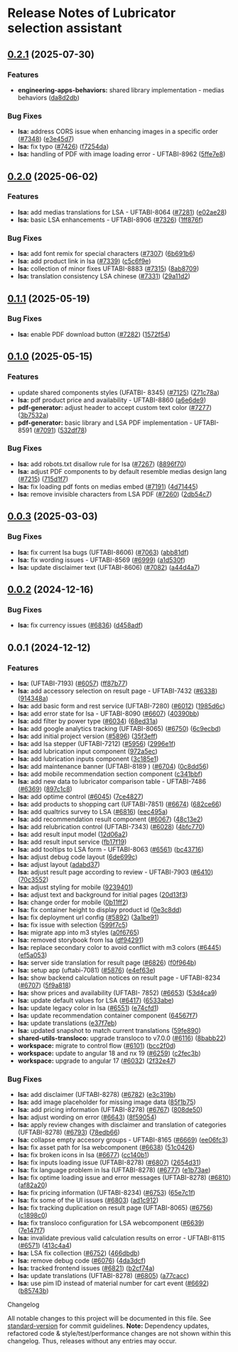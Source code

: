 # Release Notes of Lubricator selection assistant
## [0.2.1](https://github.com/Schaeffler-Group/frontend-schaeffler/compare/lsa-v0.2.0...lsa-v0.2.1) (2025-07-30)


### Features

* **engineering-apps-behaviors:** shared library implementation - medias behaviors ([da8d2db](https://github.com/Schaeffler-Group/frontend-schaeffler/commit/da8d2db9b4fc880ac4e566ac9c84181ab2ee6f06))


### Bug Fixes

* **lsa:** address CORS issue when enhancing images in a specific order ([#7348](https://github.com/Schaeffler-Group/frontend-schaeffler/issues/7348)) ([e3e45d7](https://github.com/Schaeffler-Group/frontend-schaeffler/commit/e3e45d7cbd09fc120e1f315ad23da894f030d2bc))
* **lsa:** fix typo ([#7426](https://github.com/Schaeffler-Group/frontend-schaeffler/issues/7426)) ([f7254da](https://github.com/Schaeffler-Group/frontend-schaeffler/commit/f7254dae1dfb2aacce7ecceb652662e8289ab046))
* **lsa:** handling of PDF with image loading error - UFTABI-8962 ([5ffe7e8](https://github.com/Schaeffler-Group/frontend-schaeffler/commit/5ffe7e8bcb2d7908bec6184ed29e4ea0a02e782b))

## [0.2.0](https://github.com/Schaeffler-Group/frontend-schaeffler/compare/lsa-v0.1.1...lsa-v0.2.0) (2025-06-02)


### Features

* **lsa:** add medias translations for LSA - UFTABI-8064 ([#7281](https://github.com/Schaeffler-Group/frontend-schaeffler/issues/7281)) ([e02ae28](https://github.com/Schaeffler-Group/frontend-schaeffler/commit/e02ae289a3bdec8b1eecd57cc103e15ea453f24a))
* **lsa:** basic LSA enhancements - UFTABI-8906 ([#7326](https://github.com/Schaeffler-Group/frontend-schaeffler/issues/7326)) ([1ff876f](https://github.com/Schaeffler-Group/frontend-schaeffler/commit/1ff876f4d84cf4339fe87c63819f08bcb2a12d1e))


### Bug Fixes

* **lsa:** add font remix for special characters ([#7307](https://github.com/Schaeffler-Group/frontend-schaeffler/issues/7307)) ([6b691b6](https://github.com/Schaeffler-Group/frontend-schaeffler/commit/6b691b6c3199d44a1611978c328628b8acc5aee8))
* **lsa:** add product link in lsa ([#7339](https://github.com/Schaeffler-Group/frontend-schaeffler/issues/7339)) ([c5c6f9e](https://github.com/Schaeffler-Group/frontend-schaeffler/commit/c5c6f9e1c4c41f79f3c9ee2709e6021503ac73d2))
* **lsa:** collection of minor fixes UFTABI-8883 ([#7315](https://github.com/Schaeffler-Group/frontend-schaeffler/issues/7315)) ([8ab8709](https://github.com/Schaeffler-Group/frontend-schaeffler/commit/8ab87091d78b595a85ff5768581bbf70b9cd27a8))
* **lsa:** translation consistency LSA chinese ([#7331](https://github.com/Schaeffler-Group/frontend-schaeffler/issues/7331)) ([29a11d2](https://github.com/Schaeffler-Group/frontend-schaeffler/commit/29a11d226071770c2381ce080bd0daeba56c067e))

## [0.1.1](https://github.com/Schaeffler-Group/frontend-schaeffler/compare/lsa-v0.1.0...lsa-v0.1.1) (2025-05-19)


### Bug Fixes

* **lsa:** enable PDF download button ([#7282](https://github.com/Schaeffler-Group/frontend-schaeffler/issues/7282)) ([1572f54](https://github.com/Schaeffler-Group/frontend-schaeffler/commit/1572f54e6d7cc9241d1600f27b3ebcdecbf8ad7b))

## [0.1.0](https://github.com/Schaeffler-Group/frontend-schaeffler/compare/lsa-v0.0.3...lsa-v0.1.0) (2025-05-15)


### Features

*  update shared components styles  (UFATBI- 8345) ([#7125](https://github.com/Schaeffler-Group/frontend-schaeffler/issues/7125)) ([271c78a](https://github.com/Schaeffler-Group/frontend-schaeffler/commit/271c78a6a21135ade7b576afb51ea0255bc5981c))
* **lsa:** pdf product price and availability - UFTABI-8860 ([a6e6de9](https://github.com/Schaeffler-Group/frontend-schaeffler/commit/a6e6de9f3bf6d034d64d7836543edea7c3e5145a))
* **pdf-generator:** adjust header to accept custom text color ([#7277](https://github.com/Schaeffler-Group/frontend-schaeffler/issues/7277)) ([3b7532a](https://github.com/Schaeffler-Group/frontend-schaeffler/commit/3b7532a31010f7e7e332071f38caa72701ae9e7a))
* **pdf-generator:** basic library and LSA PDF implementation - UFTABI-8591 ([#7091](https://github.com/Schaeffler-Group/frontend-schaeffler/issues/7091)) ([532df78](https://github.com/Schaeffler-Group/frontend-schaeffler/commit/532df78a4fafb84c80a0bec805fd0c8f0f435328))


### Bug Fixes

* **lsa:** add robots.txt disallow rule for lsa ([#7267](https://github.com/Schaeffler-Group/frontend-schaeffler/issues/7267)) ([8896f70](https://github.com/Schaeffler-Group/frontend-schaeffler/commit/8896f708e6dfd7f589d65ae95def46e33a866a6d))
* **lsa:** adjust PDF components to by default resemble medias design lang ([#7215](https://github.com/Schaeffler-Group/frontend-schaeffler/issues/7215)) ([715d1f7](https://github.com/Schaeffler-Group/frontend-schaeffler/commit/715d1f751dfd5f03cccbafacf85f849a2871c249))
* **lsa:** fix loading pdf fonts on medias embed ([#7191](https://github.com/Schaeffler-Group/frontend-schaeffler/issues/7191)) ([4d71445](https://github.com/Schaeffler-Group/frontend-schaeffler/commit/4d7144547452debaac88cc5ac68f684e0bfdbfc9))
* **lsa:** remove invisible characters from LSA PDF ([#7260](https://github.com/Schaeffler-Group/frontend-schaeffler/issues/7260)) ([2db54c7](https://github.com/Schaeffler-Group/frontend-schaeffler/commit/2db54c7f3c0613bc339c024f75af1c52ebca3b40))

## [0.0.3](https://github.com/Schaeffler-Group/frontend-schaeffler/compare/lsa-v0.0.2...lsa-v0.0.3) (2025-03-03)


### Bug Fixes

* **lsa:** fix current lsa bugs (UFTABI-8606) ([#7063](https://github.com/Schaeffler-Group/frontend-schaeffler/issues/7063)) ([abb81df](https://github.com/Schaeffler-Group/frontend-schaeffler/commit/abb81dfba4c769a86e28b9a14af4cc6f3d0fab07))
* **lsa:** fix wording issues - UFTABI-8569 ([#6999](https://github.com/Schaeffler-Group/frontend-schaeffler/issues/6999)) ([a1d530f](https://github.com/Schaeffler-Group/frontend-schaeffler/commit/a1d530fb5e9fdc971def443009534683bb77d711))
* **lsa:** update disclaimer text (UFTABI-8606) ([#7082](https://github.com/Schaeffler-Group/frontend-schaeffler/issues/7082)) ([a44d4a7](https://github.com/Schaeffler-Group/frontend-schaeffler/commit/a44d4a732838ae857be49aa3e15bf9e9c742cfe5))

## [0.0.2](https://github.com/Schaeffler-Group/frontend-schaeffler/compare/lsa-v0.0.1...lsa-v0.0.2) (2024-12-16)


### Bug Fixes

* **lsa:** fix currency issues ([#6836](https://github.com/Schaeffler-Group/frontend-schaeffler/issues/6836)) ([d458adf](https://github.com/Schaeffler-Group/frontend-schaeffler/commit/d458adf0b0905c903e2d4b01b1d1dea8f53425c1))

## 0.0.1 (2024-12-12)


### Features

* **lsa:** (UFTABI-7193) ([#6057](https://github.com/Schaeffler-Group/frontend-schaeffler/issues/6057)) ([ff87b77](https://github.com/Schaeffler-Group/frontend-schaeffler/commit/ff87b7788f9110bb95a2c54f2e8a1af3792212a4))
* **lsa:** add accessory selection on result page - UFTABI-7432 ([#6338](https://github.com/Schaeffler-Group/frontend-schaeffler/issues/6338)) ([914348a](https://github.com/Schaeffler-Group/frontend-schaeffler/commit/914348a7464a7406b39be7659151c83c7745d327))
* **lsa:** add basic form and rest service (UFTABI-7280) ([#6012](https://github.com/Schaeffler-Group/frontend-schaeffler/issues/6012)) ([1985d6c](https://github.com/Schaeffler-Group/frontend-schaeffler/commit/1985d6cdb17ed3ca41e3894eb99fe3b01136a4bc))
* **lsa:** add error state for lsa - UFTABI-8090 ([#6607](https://github.com/Schaeffler-Group/frontend-schaeffler/issues/6607)) ([40390bb](https://github.com/Schaeffler-Group/frontend-schaeffler/commit/40390bb19b26a006b6814d41b49806703800b791))
* **lsa:** add filter by power type ([#6034](https://github.com/Schaeffler-Group/frontend-schaeffler/issues/6034)) ([68ed31a](https://github.com/Schaeffler-Group/frontend-schaeffler/commit/68ed31a22220e1581de326b684ffbcb0b0629b90))
* **lsa:** add google analytics tracking (UFTABI-8065) ([#6750](https://github.com/Schaeffler-Group/frontend-schaeffler/issues/6750)) ([6c9ecbd](https://github.com/Schaeffler-Group/frontend-schaeffler/commit/6c9ecbd0a46a4481ba7ff2cae915f6e60c1c483a))
* **lsa:** add initial project version ([#5896](https://github.com/Schaeffler-Group/frontend-schaeffler/issues/5896)) ([35f3eff](https://github.com/Schaeffler-Group/frontend-schaeffler/commit/35f3effa8b1594b4093fce6a2e7b140ea3f8c9f0))
* **lsa:** add lsa stepper (UFTABI-7212) ([#5956](https://github.com/Schaeffler-Group/frontend-schaeffler/issues/5956)) ([2996e1f](https://github.com/Schaeffler-Group/frontend-schaeffler/commit/2996e1fa2a4d0bcb93ea6f8fb25e6319b6c2eadd))
* **lsa:** add lubrication input component ([972a5ec](https://github.com/Schaeffler-Group/frontend-schaeffler/commit/972a5ec7b5f489fb7936edbc41e38ad0fb68cbe8))
* **lsa:** add lubrication inputs component ([3c185e1](https://github.com/Schaeffler-Group/frontend-schaeffler/commit/3c185e17f92e29d779828752de009c7c65565a5c))
* **lsa:** add maintenance banner (UFTABI-8189 ) ([#6704](https://github.com/Schaeffler-Group/frontend-schaeffler/issues/6704)) ([0c8dd56](https://github.com/Schaeffler-Group/frontend-schaeffler/commit/0c8dd564ddfbc84d6d1b18f055f79214a920da4f))
* **lsa:** add mobile recommendation section component ([c341bbf](https://github.com/Schaeffler-Group/frontend-schaeffler/commit/c341bbfb9b0a5f25af198d7b828909a9e334a3c5))
* **lsa:** add new data to lubricator comparison table - UFTABI-7486 ([#6369](https://github.com/Schaeffler-Group/frontend-schaeffler/issues/6369)) ([897c1c8](https://github.com/Schaeffler-Group/frontend-schaeffler/commit/897c1c8d608d0fd452a1bff7baf18364ff62e2f4))
* **lsa:** add optime control ([#6045](https://github.com/Schaeffler-Group/frontend-schaeffler/issues/6045)) ([7ce4827](https://github.com/Schaeffler-Group/frontend-schaeffler/commit/7ce4827f98a1bb7b44b04ecabae4a45cf9282124))
* **lsa:** add products to shopping cart (UFTABI-7851) ([#6674](https://github.com/Schaeffler-Group/frontend-schaeffler/issues/6674)) ([682ce66](https://github.com/Schaeffler-Group/frontend-schaeffler/commit/682ce66e02880f555b23988e31eba3d688940673))
* **lsa:** add qualtrics survey to LSA ([#6816](https://github.com/Schaeffler-Group/frontend-schaeffler/issues/6816)) ([eec495a](https://github.com/Schaeffler-Group/frontend-schaeffler/commit/eec495aa9dbc27192c3b0254dc3db280c9e91559))
* **lsa:** add recommendation result component ([#6067](https://github.com/Schaeffler-Group/frontend-schaeffler/issues/6067)) ([48c13e2](https://github.com/Schaeffler-Group/frontend-schaeffler/commit/48c13e202b31c6ce435ed35a7b74feb1137b9ad2))
* **lsa:** add relubrication control (UFTABI-7343) ([#6028](https://github.com/Schaeffler-Group/frontend-schaeffler/issues/6028)) ([4bfc770](https://github.com/Schaeffler-Group/frontend-schaeffler/commit/4bfc770d823578c0dfd75fd00a1961d24339b86b))
* **lsa:** add result input model ([12d06a2](https://github.com/Schaeffler-Group/frontend-schaeffler/commit/12d06a22108bb4c3948cee3274588a999aeb94b4))
* **lsa:** add result input service ([fb17f19](https://github.com/Schaeffler-Group/frontend-schaeffler/commit/fb17f193fa2c709c6301f45a500e83bac97a9c86))
* **lsa:** add tooltips to LSA form - UFTABI-8063 ([#6561](https://github.com/Schaeffler-Group/frontend-schaeffler/issues/6561)) ([bc43716](https://github.com/Schaeffler-Group/frontend-schaeffler/commit/bc43716c42cd9176ba3c18d8c7fe3211880dbd5e))
* **lsa:** adjust debug code layout ([6de699c](https://github.com/Schaeffler-Group/frontend-schaeffler/commit/6de699c262f342fe3e5201b3fa989f335885c5c0))
* **lsa:** adjust layout ([adabd37](https://github.com/Schaeffler-Group/frontend-schaeffler/commit/adabd3712d5bdb5e79af97053d327dcdd2c242d5))
* **lsa:** adjust result page according to review - UFTABI-7903 ([#6410](https://github.com/Schaeffler-Group/frontend-schaeffler/issues/6410)) ([70c3552](https://github.com/Schaeffler-Group/frontend-schaeffler/commit/70c35523bda3e2d931e9d102381dfaddfd7bdd29))
* **lsa:** adjust styling for mobile ([9239401](https://github.com/Schaeffler-Group/frontend-schaeffler/commit/92394017c170717d8c839107d6aa983d08f2a192))
* **lsa:** adjust text and background for initial pages ([20d13f3](https://github.com/Schaeffler-Group/frontend-schaeffler/commit/20d13f3135c6ea572dfb4d3936d8dac9084df5b4))
* **lsa:** change order for mobile ([0b11ff2](https://github.com/Schaeffler-Group/frontend-schaeffler/commit/0b11ff22bcd1c74c6a7119352198e3fd65f2e47c))
* **lsa:** fix container height to display product id ([0e3c8dd](https://github.com/Schaeffler-Group/frontend-schaeffler/commit/0e3c8dd93193b96f5087bfe62fd88f21b857ab9b))
* **lsa:** fix deployment url config ([#5892](https://github.com/Schaeffler-Group/frontend-schaeffler/issues/5892)) ([3a1be91](https://github.com/Schaeffler-Group/frontend-schaeffler/commit/3a1be916a09b0dcf8dde131cc98171d1310e4d85))
* **lsa:** fix issue with selection ([599f7c5](https://github.com/Schaeffler-Group/frontend-schaeffler/commit/599f7c5d4e97217c765555fb9855bd64589e1555))
* **lsa:** migrate app into m3 styles ([a0f6765](https://github.com/Schaeffler-Group/frontend-schaeffler/commit/a0f6765dc18845cc78d4805342d5f37a64d56814))
* **lsa:** removed storybook from lsa ([df94291](https://github.com/Schaeffler-Group/frontend-schaeffler/commit/df94291782ef59b478b10404107a86296ddf4d4d))
* **lsa:** replace secondary color to avoid conflict with m3 colors ([#6445](https://github.com/Schaeffler-Group/frontend-schaeffler/issues/6445)) ([ef5a053](https://github.com/Schaeffler-Group/frontend-schaeffler/commit/ef5a0539fe2bc289d7d6cb148834cf334ef6df5a))
* **lsa:** server side translation for result page ([#6826](https://github.com/Schaeffler-Group/frontend-schaeffler/issues/6826)) ([f0f964b](https://github.com/Schaeffler-Group/frontend-schaeffler/commit/f0f964bd7427579bf3bf0d261f72806fd0f00d80))
* **lsa:** setup app (uftabi-7081) ([#5876](https://github.com/Schaeffler-Group/frontend-schaeffler/issues/5876)) ([e4ef63e](https://github.com/Schaeffler-Group/frontend-schaeffler/commit/e4ef63e5113045556c2d3cdaed30fe867eedbf95))
* **lsa:** show backend calculation notices on result page - UFTABI-8234 ([#6707](https://github.com/Schaeffler-Group/frontend-schaeffler/issues/6707)) ([5f9a818](https://github.com/Schaeffler-Group/frontend-schaeffler/commit/5f9a8181b16d799b89d8c5ed3fdd165850f57645))
* **lsa:** show prices and availability (UFTABI- 7852) ([#6653](https://github.com/Schaeffler-Group/frontend-schaeffler/issues/6653)) ([53d4ca9](https://github.com/Schaeffler-Group/frontend-schaeffler/commit/53d4ca93721f5aeb583339a0feb254e288c5c299))
* **lsa:** update default values for LSA ([#6417](https://github.com/Schaeffler-Group/frontend-schaeffler/issues/6417)) ([6533abe](https://github.com/Schaeffler-Group/frontend-schaeffler/commit/6533abe437684c0aa662211810ccf1f256da523d))
* **lsa:** update legacy color in lsa ([#6551](https://github.com/Schaeffler-Group/frontend-schaeffler/issues/6551)) ([e74cfd1](https://github.com/Schaeffler-Group/frontend-schaeffler/commit/e74cfd14e57eb08d3da46c58a9b9259a00f5a2eb))
* **lsa:** update recommendation container component ([64567f7](https://github.com/Schaeffler-Group/frontend-schaeffler/commit/64567f75d9271ae196a3dcc49c8ebe23f08daa38))
* **lsa:** update translations ([e37f7eb](https://github.com/Schaeffler-Group/frontend-schaeffler/commit/e37f7eb521124caa4a94e9c1fcf78de823a76211))
* **lsa:** updated snapshot to match current translations ([59fe890](https://github.com/Schaeffler-Group/frontend-schaeffler/commit/59fe89019a3acec220dc8d0face0af1d5945eb7d))
* **shared-utils-transloco:** upgrade transloco to v7.0.0 ([#6116](https://github.com/Schaeffler-Group/frontend-schaeffler/issues/6116)) ([8babb22](https://github.com/Schaeffler-Group/frontend-schaeffler/commit/8babb222d49c8ef69fd677d632ac6b87852f3caa))
* **workspace:** migrate to control flow ([#6101](https://github.com/Schaeffler-Group/frontend-schaeffler/issues/6101)) ([bcc2f0d](https://github.com/Schaeffler-Group/frontend-schaeffler/commit/bcc2f0de21ab75dcdceb320c21268074e0940dc9))
* **workspace:** update to angular 18 and nx 19 ([#6259](https://github.com/Schaeffler-Group/frontend-schaeffler/issues/6259)) ([c2fec3b](https://github.com/Schaeffler-Group/frontend-schaeffler/commit/c2fec3befeaa072f87bfc4c195262d71c2b18ecf))
* **workspace:** upgrade to angular 17 ([#6032](https://github.com/Schaeffler-Group/frontend-schaeffler/issues/6032)) ([2f32e47](https://github.com/Schaeffler-Group/frontend-schaeffler/commit/2f32e478cb1b1c95ac48976332011c60ce28f4e4))


### Bug Fixes

* **lsa:** add disclaimer (UFTABI-8278) ([#6782](https://github.com/Schaeffler-Group/frontend-schaeffler/issues/6782)) ([e3c319b](https://github.com/Schaeffler-Group/frontend-schaeffler/commit/e3c319b86448df64d1330ebe06984ad15c77c1b0))
* **lsa:** add image placeholder for missing image data ([85f1b75](https://github.com/Schaeffler-Group/frontend-schaeffler/commit/85f1b750412b9296d677057f5b9c4d5629152f63))
* **lsa:** add pricing information (UFTABI-8278) ([#6767](https://github.com/Schaeffler-Group/frontend-schaeffler/issues/6767)) ([808de50](https://github.com/Schaeffler-Group/frontend-schaeffler/commit/808de5069a4f7942e9e7ecff52619f3e9da65266))
* **lsa:** adjust wording on error ([#6643](https://github.com/Schaeffler-Group/frontend-schaeffler/issues/6643)) ([8f59054](https://github.com/Schaeffler-Group/frontend-schaeffler/commit/8f5905496496e61f5f6e8cc9d1d8605aa99144b1))
* **lsa:** apply review changes with disclaimer and translation of categories (UFTABI-8278) ([#6793](https://github.com/Schaeffler-Group/frontend-schaeffler/issues/6793)) ([78edb66](https://github.com/Schaeffler-Group/frontend-schaeffler/commit/78edb66e4b4515477053614d6a4dc8f58edf9129))
* **lsa:** collapse empty accesory groups - UFTABI-8165 ([#6669](https://github.com/Schaeffler-Group/frontend-schaeffler/issues/6669)) ([ee06fc3](https://github.com/Schaeffler-Group/frontend-schaeffler/commit/ee06fc34254056725b6211d50b11acb926847ba4))
* **lsa:** fix asset path for lsa webcomponent ([#6638](https://github.com/Schaeffler-Group/frontend-schaeffler/issues/6638)) ([51c0426](https://github.com/Schaeffler-Group/frontend-schaeffler/commit/51c0426ba3a183524efc03b3024f9ed3846533bd))
* **lsa:** fix broken icons in lsa  ([#6677](https://github.com/Schaeffler-Group/frontend-schaeffler/issues/6677)) ([cc140b1](https://github.com/Schaeffler-Group/frontend-schaeffler/commit/cc140b14ae49dd799a02c22e628cff14c3626b0d))
* **lsa:** fix inputs loading issue (UFTABI-8278) ([#6807](https://github.com/Schaeffler-Group/frontend-schaeffler/issues/6807)) ([2654d31](https://github.com/Schaeffler-Group/frontend-schaeffler/commit/2654d31d6e97acdefca2b16410e67053c67c0d4d))
* **lsa:** fix language problem in lsa (UFTABI-8278) ([#6777](https://github.com/Schaeffler-Group/frontend-schaeffler/issues/6777)) ([e1b73ae](https://github.com/Schaeffler-Group/frontend-schaeffler/commit/e1b73ae2452046363f00da5a55aa74d3eac9bd75))
* **lsa:** fix optime loading issue and error messages (UFTABI-8278) ([#6810](https://github.com/Schaeffler-Group/frontend-schaeffler/issues/6810)) ([af82a20](https://github.com/Schaeffler-Group/frontend-schaeffler/commit/af82a201e8040cb170af57cadfe79caa5a6a0129))
* **lsa:** fix pricing information (UFTABI-8234) ([#6753](https://github.com/Schaeffler-Group/frontend-schaeffler/issues/6753)) ([65e7c1f](https://github.com/Schaeffler-Group/frontend-schaeffler/commit/65e7c1f5e3afbabcfae418ad148399be14140b4a))
* **lsa:** fix some of the UI issues ([#6803](https://github.com/Schaeffler-Group/frontend-schaeffler/issues/6803)) ([ad1c912](https://github.com/Schaeffler-Group/frontend-schaeffler/commit/ad1c912c6996f9903c92080ac4abc713a7380d22))
* **lsa:** fix tracking duplication on result page (UFTABI-8065) ([#6756](https://github.com/Schaeffler-Group/frontend-schaeffler/issues/6756)) ([c1898c0](https://github.com/Schaeffler-Group/frontend-schaeffler/commit/c1898c0aa2b553d0de61320962c2a658ca1f6984))
* **lsa:** fix transloco configuration for LSA webcomponent ([#6639](https://github.com/Schaeffler-Group/frontend-schaeffler/issues/6639)) ([7e147f7](https://github.com/Schaeffler-Group/frontend-schaeffler/commit/7e147f7d53155064d71580af3fb87655bcc0ddc0))
* **lsa:** invalidate previous valid calculation results on error - UFTABI-8115 ([#6571](https://github.com/Schaeffler-Group/frontend-schaeffler/issues/6571)) ([413c4a4](https://github.com/Schaeffler-Group/frontend-schaeffler/commit/413c4a47c2456cb644e3a8239a22c7c68622c63b))
* **lsa:** LSA fix collection ([#6752](https://github.com/Schaeffler-Group/frontend-schaeffler/issues/6752)) ([466dbdb](https://github.com/Schaeffler-Group/frontend-schaeffler/commit/466dbdb2ce0f96349b89fc19d405d6f313e91069))
* **lsa:** remove debug code ([#6076](https://github.com/Schaeffler-Group/frontend-schaeffler/issues/6076)) ([4da3dcf](https://github.com/Schaeffler-Group/frontend-schaeffler/commit/4da3dcfb33304ae2305a623df7827c7ded19ba15))
* **lsa:** tracked frontend issues ([#6821](https://github.com/Schaeffler-Group/frontend-schaeffler/issues/6821)) ([b2cf74a](https://github.com/Schaeffler-Group/frontend-schaeffler/commit/b2cf74a5fc56a1e7e46acb544a19d8d0d805100c))
* **lsa:** update translations (UFTABI-8278) ([#6805](https://github.com/Schaeffler-Group/frontend-schaeffler/issues/6805)) ([a77cacc](https://github.com/Schaeffler-Group/frontend-schaeffler/commit/a77cacc26d249de437b85dd78c9c558cb790f24c))
* **lsa:** use pim ID instead of material number for cart event ([#6692](https://github.com/Schaeffler-Group/frontend-schaeffler/issues/6692)) ([b85743b](https://github.com/Schaeffler-Group/frontend-schaeffler/commit/b85743b4bbabae987da79e3a734333aa92897bf0))

Changelog

All notable changes to this project will be documented in this file. See [standard-version](https://github.com/conventional-changelog/standard-version) for commit guidelines.
**Note:** Dependency updates, refactored code & style/test/performance changes are not shown within this changelog. Thus, releases without any entries may occur.